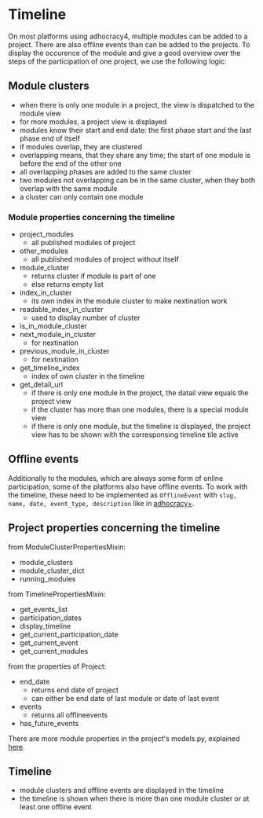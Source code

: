 # Timeline

On most platforms using adhocracy4, multiple modules can be added
to a project. There are also offline events than can be added to the
projects. To display the occurence of the module and give a good
overview over the steps of the participation of one project, we
use the following logic:


## Module clusters

-   when there is only one module in a project, the view is dispatched to the module view
-   for more modules, a project view is displayed
-   modules know their start and end date: the first phase start and the last phase end of itself
-   if modules overlap, they are clustered
-   overlapping means, that they share any time; the start of one module is before the end of the other one
-   all overlapping phases are added to the same cluster
-   two modules not overlapping can be in the same cluster, when they both overlap with the same module
-   a cluster can only contain one module


### Module properties concerning the timeline

-   project_modules
    -   all published modules of project
-   other_modules
    -   all published modules of project without itself
-   module_cluster
    -   returns cluster if module is part of one
    -   else returns empty list
-   index_in_cluster
    -   its own index in the module cluster to make nextination work
-   readable_index_in_cluster
    -   used to display number of cluster
-   is_in_module_cluster
-   next_module_in_cluster
    -   for nextination
-   previous_module_in_cluster
    -   for nextination
-   get_timeline_index
    -   index of own cluster in the timeline
-   get_detail_url
    -   if there is only one module in the project, the datail view equals the project view
    -   if the cluster has more than one modules, there is a special module view
    -   if there is only one module, but the timeline is displayed, the project view has to be shown with the corresponsing timeline tile active


## Offline events
Additionally to the modules, which are always some form of online
participation, some of the platforms also have offline events. To
work with the timeline, these need to be implemented as `OfflineEvent`
with `slug, name, date, event_type, description` like in
[adhocracy+](https://github.com/liqd/adhocracy-plus/blob/main/apps/offlineevents/models.py).


## Project properties concerning the timeline
from ModuleClusterPropertiesMixin:
-   module_clusters
-   module_cluster_dict
-   running_modules

from TimelinePropertiesMixin:
-   get_events_list
-   participation_dates
-   display_timeline
-   get_current_participation_date
-   get_current_event
-   get_current_modules

from the properties of Project:
-   end_date
    -   returns end date of project
    - can either be end date of last module or date of last event
-   events
    -   returns all offlineevents
-   has_future_events

There are more module properties in the project's models.py, explained [here](./docs/phases_and_modules.md).


## Timeline

-   module clusters and offline events are displayed in the timeline
-   the timeline is shown when there is more than one module cluster or at least one offline event
